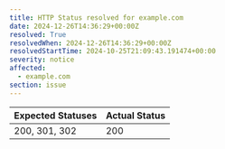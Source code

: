```yaml
---
title: HTTP Status resolved for example.com
date: 2024-12-26T14:36:29+00:00Z
resolved: True
resolvedWhen: 2024-12-26T14:36:29+00:00Z
resolvedStartTime: 2024-10-25T21:09:43.191474+00:00
severity: notice
affected:
  - example.com
section: issue
---
```


| Expected Statuses | Actual Status  |
|-------------------|----------------|
| 200, 301, 302 | 200 |
